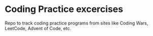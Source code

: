 # Coding Practice excercises

Repo to track coding practice programs from sites like Coding Wars, LeetCode, Advent of Code, etc.



